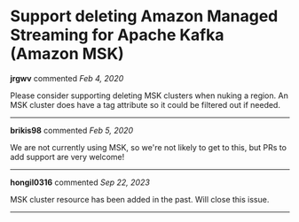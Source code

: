 # Support deleting Amazon Managed Streaming for Apache Kafka (Amazon MSK)

**jrgwv** commented *Feb 4, 2020*

Please consider supporting deleting MSK clusters when nuking a region. An MSK cluster does have a tag attribute so it could be filtered out if needed. 
<br />
***


**brikis98** commented *Feb 5, 2020*

We are not currently using MSK, so we're not likely to get to this, but PRs to add support are very welcome!
***

**hongil0316** commented *Sep 22, 2023*

MSK cluster resource has been added in the past. Will close this issue. 
***

